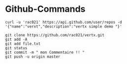 
# Github-Commands

    curl -u 'rac021' https://api.github.com/user/repos -d '{"name":"verxt","description":"vertx simple demo "}'

    git clone https://github.com/rac021/vertx.git
    git add -A
    git add file.txt
    git status
    git commit -m " mon Commentaire !! "
    git push -u origin master
